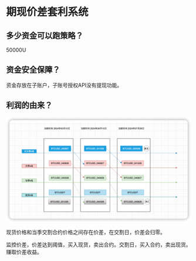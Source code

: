 # 期现价差套利系统

## 多少资金可以跑策略？

50000U



## 资金安全保障？ 

资金存放在子账户，子账号授权API没有提现功能。



## 利润的由来？

![image-20240625202703389](./image/image-20240625202703389.png)



现货价格和当季交割合约价格之间存在价差，在交割日，价差会归零。

监控价差，价差达到阈值，买入现货，卖出合约。交割日，买入合约，卖出现货。赚取价差收益。






